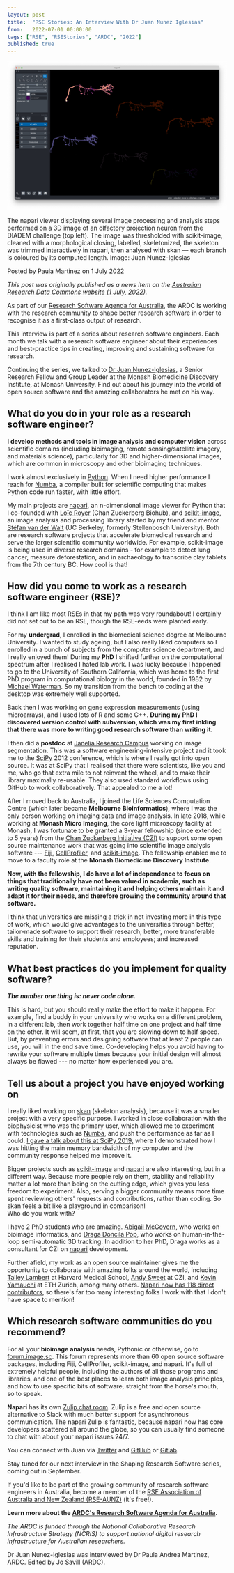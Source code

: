 ```yaml
---
layout: post
title:  "RSE Stories: An Interview With Dr Juan Nunez Iglesias"
from:   2022-07-01 00:00:00
tags: ["RSE", "RSEStories", "ARDC", "2022"]
published: true                     
---
```


![Banner shows The napari viewer displaying several image processing and analysis steps performed on a 3D image of an olfactory projection neuron from the DIADEM challenge (top left). Image credit: Juan Nunez-Iglesias](/assets/2022-07-01__napari.png)
<figcaption>The napari viewer displaying several image processing and analysis steps performed on a 3D image of an olfactory projection neuron from the DIADEM challenge (top left). The image was thresholded with scikit-image, cleaned with a morphological closing, labelled, skeletonized, the skeleton was trimmed interactively in napari, then analysed with skan — each branch is coloured by its computed length. Image: Juan Nunez-Iglesias</figcaption>



Posted by Paula Martinez on 1 July 2022

<em>This post was originally published as a news item on the 
    <a href="https://ardc.edu.au/news/shaping-research-software-an-interview-with-dr-juan-nunez-iglesias"
target="_blank" rel="noopener noreferrer">Australian Research Data Commons website (1 July, 2022)</a>.
</em>

As part of our [Research Software Agenda for
Australia](https://ardc.edu.au/collaborations/strategic-activities/a-research-software-agenda-for-australia/),
the ARDC is working with the research community to shape better research
software in order to recognise it as a first-class output of research.

This interview is part of a series about research software engineers.
Each month we talk with a research software engineer about their
experiences and best-practice tips in creating, improving and sustaining
software for research.

Continuing the series, we talked to [Dr Juan
Nunez-Iglesias](https://research.monash.edu/en/persons/juan-nunez-iglesias),
a Senior Research Fellow and Group Leader at the Monash Biomedicine
Discovery Institute, at Monash University. Find out about his journey
into the world of open source software and the amazing collaborators he
met on his way.

What do you do in your role as a research software engineer?
------------------------------------------------------------

**I develop methods and tools in image analysis and computer vision**
across scientific domains (including bioimaging, remote
sensing/satellite imagery, and materials science), particularly for 3D
and higher-dimensional images, which are common in microscopy and other
bioimaging techniques.

I work almost exclusively in [Python](https://www.python.org/). When I
need higher performance I reach for [Numba](https://numba.pydata.org/),
a compiler built for scientific computing that makes Python code run
faster, with little effort.

My main projects are [napari](https://napari.org/), an n-dimensional
image viewer for Python that I co-founded with [Loïc
Royer](https://www.czbiohub.org/people/cz-biohub-staff/loic-royer-dr-rer-nat/)
(Chan Zuckerberg Biohub), and [scikit-image](https://scikit-image.org/),
an image analysis and processing library started by my friend and mentor
[Stéfan van der
Walt](https://bids.berkeley.edu/people/st%C3%A9fan-van-der-walt) (UC
Berkeley, formerly Stellenbosch University). Both are research software
projects that accelerate biomedical research and serve the larger
scientific community worldwide. For example, scikit-image is being used
in diverse research domains - for example to detect lung cancer, measure
deforestation, and in archaeology to transcribe clay tablets from the
7th century BC. How cool is that!

How did you come to work as a research software engineer (RSE)?
---------------------------------------------------------------

I think I am like most RSEs in that my path was very roundabout! I
certainly did not set out to be an RSE, though the RSE-eeds were planted
early.

For my **undergrad**, I enrolled in the biomedical science degree at
Melbourne University. I wanted to study ageing, but I also really liked
computers so I enrolled in a bunch of subjects from the computer science
department, and I really enjoyed them! During my **PhD** I shifted
further on the computational spectrum after I realised I hated lab work.
I was lucky because I happened to go to the University of Southern
California, which was home to the first PhD program in computational
biology in the world, founded in 1982 by [Michael
Waterman](https://dornsife.usc.edu/labs/msw/). So my transition from the
bench to coding at the desktop was extremely well supported.

Back then I was working on gene expression measurements (using
microarrays), and I used lots of R and some C++. **During my PhD I
discovered version control with subversion, which was my first inkling
that there was more to writing good research software than writing it.**

I then did a **postdoc** at [Janelia Research
Campus](https://www.janelia.org/) working on image segmentation. This
was a software engineering-intensive project and it took me to the
[SciPy](https://scipy.org/) 2012 conference, which is where I really got
into open source. It was at SciPy that I realised that there were
scientists, like you and me, who go that extra mile to not reinvent the
wheel, and to make their library maximally re-usable. They also used
standard workflows using GitHub to work collaboratively. That appealed
to me a lot!

After I moved back to Australia, I joined the Life Sciences Computation
Centre (which later became **Melbourne Bioinformatics**), where I was
the only person working on imaging data and image analysis. In late
2018, while working at **Monash Micro Imaging**, the core light
microscopy facility at Monash, I was fortunate to be granted a 3-year
fellowship (since extended to 5 years) from the [Chan Zuckerberg
Initiative
(CZI)](https://chanzuckerberg.com/newsroom/awards-3-8-million-open-source-software-projects-essential-science/)
to support some open source maintenance work that was going into
scientific image analysis software ---
[Fiji](https://imagej.net/software/fiji/),
[CellProfiler](https://cellprofiler.org/), and
[scikit-image](https://scikit-image.org/). The fellowship enabled me to
move to a faculty role at the **Monash Biomedicine Discovery
Institute**.

**Now, with the fellowship, I do have a lot of independence to focus on
things that traditionally have not been valued in academia, such as
writing quality software, maintaining it and helping others maintain it
and adapt it for their needs, and therefore growing the community around
that software.**

I think that universities are missing a trick in not investing more in
this type of work, which would give advantages to the universities
through better, tailor-made software to support their research; better,
more transferable skills and training for their students and employees;
and increased reputation.

What best practices do you implement for quality software?
----------------------------------------------------------

***The number one thing is: never code alone.***

This is hard, but you should really make the effort to make it happen.
For example, find a buddy in your university who works on a different
problem, in a different lab, then work together half time on one project
and half time on the other. It will seem, at first, that you are slowing
down to half speed. But, by preventing errors and designing software
that at least 2 people can use, you will in the end save time.
Co-developing helps you avoid having to rewrite your software multiple
times because your initial design will almost always be flawed --- no
matter how experienced you are.

Tell us about a project you have enjoyed working on
---------------------------------------------------

I really liked working on [skan](https://skeleton-analysis.org)
(skeleton analysis), because it was a smaller project with a very
specific purpose. I worked in close collaboration with the biophysicist
who was the primary user, which allowed me to experiment with
technologies such as [Numba](https://numba.pydata.org/), and push the
performance as far as I could. [I gave a talk about this at SciPy
2019,](https://www.youtube.com/watch?v=0pUPNMglnaE) where I demonstrated
how I was hitting the main memory bandwidth of my computer and the
community response helped me improve it.

Bigger projects such as [scikit-image](https://scikit-image.org/) and
[napari](https://napari.org/) are also interesting, but in a different
way. Because more people rely on them, stability and reliability matter
a lot more than being on the cutting edge, which gives you less freedom
to experiment. Also, serving a bigger community means more time spent
reviewing others\' requests and contributions, rather than coding. So
skan feels a bit like a playground in comparison!\
Who do you work with?

I have 2 PhD students who are amazing. [Abigail
McGovern](https://twitter.com/abiisnotabot), who works on bioimage
informatics, and [Draga Doncila
Pop](https://www.monash.edu/it/future-students/meet-our-students/draga-doncila-pop),
who works on human-in-the-loop semi-automatic 3D tracking. In addition
to her PhD, Draga works as a consultant for CZI on
[napari](https://napari.org/) development.

Further afield, my work as an open source maintainer gives me the
opportunity to collaborate with amazing folks around the world,
including [Talley
Lambert](https://connects.catalyst.harvard.edu/Profiles/display/Person/124127)
at Harvard Medical School, [Andy Sweet](https://github.com/andy-sweet)
at CZI, and [Kevin
Yamauchi](https://bsse.ethz.ch/cobi/group/people/person-detail.Mjg1NzYz.TGlzdC8yMjA0LC0xMDM3ODQxNDk3.html)
at ETH Zurich, among many others. [Napari now has 118 direct
contributors](https://github.com/napari/napari/graphs/contributors), so
there\'s far too many interesting folks I work with that I don\'t have
space to mention!

Which research software communities do you recommend?
-----------------------------------------------------

For all your **bioimage analysis** needs, Pythonic or otherwise, go to
[forum.image.sc](http://forum.image.sc/). This forum represents more
than 60 open source software packages, including Fiji, CellProfiler,
scikit-image, and napari. It\'s full of extremely helpful people,
including the authors of all those programs and libraries, and one of
the best places to learn both image analysis principles, and how to use
specific bits of software, straight from the horse\'s mouth, so to
speak.

**Napari** has its own [Zulip chat room](https://napari.zulipchat.com/).
Zulip is a free and open source alternative to Slack with much better
support for asynchronous communication. The napari Zulip is fantastic,
because napari now has core developers scattered all around the globe,
so you can usually find someone to chat with about your napari issues
24/7.

You can connect with Juan via
[Twitter](https://twitter.com/jnuneziglesias) and
[GitHub](https://github.com/jni) or [Gitlab](https://gitlab.com/jni).

Stay tuned for our next interview in the Shaping Research Software
series, coming out in September.

If you'd like to be part of the growing community of research software
engineers in Australia, become a member of the [RSE Association of
Australia and New Zealand (RSE-AUNZ)](https://rse-aunz.github.io/) (it's
free!).

**Learn more about the [ARDC's Research Software Agenda for
Australia](https://ardc.edu.au/collaborations/strategic-activities/a-research-software-agenda-for-australia/).**

*The ARDC is funded through the National Collaborative Research
Infrastructure Strategy (NCRIS) to support national digital research
infrastructure for Australian researchers.*

Dr Juan Nunez-Iglesias was interviewed by Dr Paula Andrea Martinez,
ARDC. Edited by Jo Savill (ARDC).
